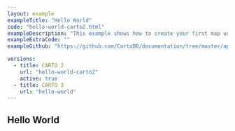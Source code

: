 ```yaml
---
layout: example
exampleTitle: "Hello World"
code: "hello-world-carto2.html"
exampleDescription: "This example shows how to create your first map using CARTO and Amazon Location."
exampleExtraCode: ""
exampleGithub: "https://github.com/CartoDB/documentation/tree/master/app/content/amazon-location/examples/hello-world-carto2.html"

versions:
  - title: CARTO 2
    url: "hello-world-carto2"
    active: true
  - title: CARTO 3
    url: "hello-world"
---
```


## Hello World